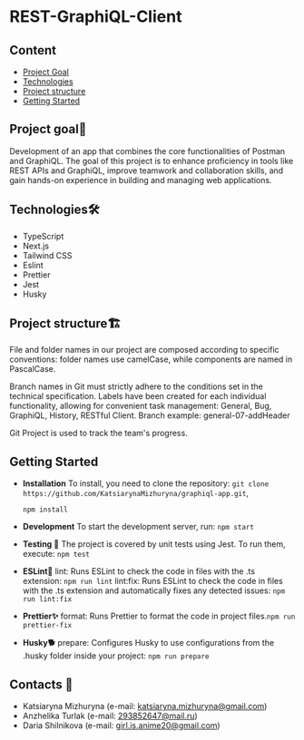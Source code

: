 # REST-GraphiQL-Client

## Content

- [Project Goal](#project-goal🌟)
- [Technologies](#technologies🛠️)
- [Project structure](#project-structure🏗️)
- [Getting Started](#getting-started)

## Project goal🌟

Development of an app that combines the core functionalities of Postman and GraphiQL. The goal of this project is to enhance proficiency in tools like REST APIs and GraphiQL, improve teamwork and collaboration skills, and gain hands-on experience in building and managing web applications.

## Technologies🛠️
- TypeScript
- Next.js
- Tailwind CSS
- Eslint
- Prettier
- Jest
- Husky

## Project structure🏗️

File and folder names in our project are composed according to specific conventions: folder names use camelCase, while components are named in PascalCase.

Branch names in Git must strictly adhere to the conditions set in the technical specification. Labels have been created for each individual functionality, allowing for convenient task management: General, Bug, GraphiQL, History, RESTful Client. Branch example: general-07-addHeader

Git Project is used to track the team's progress.

## Getting Started

- **Installation** To install, you need to clone the repository: ```git clone https://github.com/KatsiarynaMizhuryna/graphiql-app.git```,

   ```npm install```

- **Development** To start the development server, run:  ```npm start```

- **Testing 🧮** The project is covered by unit tests using Jest. To run them, execute: ```npm test```

- **ESLint📏** lint: Runs ESLint to check the code in files with the .ts extension: ```npm run lint```
lint:fix: Runs ESLint to check the code in files with the .ts extension and automatically fixes any detected issues: ```npm run lint:fix```

- **Prettier✨** format: Runs Prettier to format the code in project files.```npm run prettier-fix```

- **Husky🐕** prepare: Configures Husky to use configurations from the .husky folder inside your project: ```npm run prepare```

## Contacts 📄

- Katsiaryna Mizhuryna (e-mail: katsiaryna.mizhuryna@gmail.com)
- Anzhelika Turlak (e-mail: 293852647@mail.ru)
- Daria Shilnikova (e-mail: girl.is.anime20@gmail.com)
